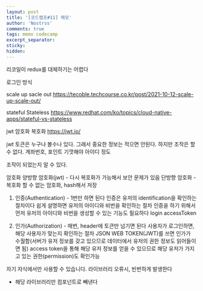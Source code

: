 ```yaml
---
layout: post
title: '[코드캠프#11] 메모'
author: 'Nostrss'
comments: true
tags: memo codecamp
excerpt_separator:
sticky:
hidden:
---
```


리코일이 redux를 대체하기는 어렵다

로그인 방식 

scale up
sacle out
https://tecoble.techcourse.co.kr/post/2021-10-12-scale-up-scale-out/

stateful
Stateless
https://www.redhat.com/ko/topics/cloud-native-apps/stateful-vs-stateless

jwt 암호화 복호화
https://jwt.io/

jwt 토큰은 누구나 볼수나 있다. 그래서 중요한 정보는 적으면 안된다. 하지만 조작은 할 수 없다.
계좌번호, 포인트 기껏해야 아이디 정도

조작이 되었는지 알 수 있다.

암호화
양방향 암호화(jwt) - 다시 복호화가 가능해서 보안 문제가 있음
단방향 암호화 - 복호화 할 수 없는 암호화, hash해서 저장


1. 인증(Authentication) - 1번만 하면 된다
인증은 유저의 identification을 확인하는 절차이다
쉽게 설명하면 유저의 아이디와 비번을 확인하는 절차
인증을 하기 위해서 먼저 유저의 아이디와 비번을 생성할 수 있는 기능도 필요하다
login accessToken

2. 인가(Authorization) - 매번, header에 토큰만 넘기면 된다
사용자가 로그인하면, 해당 사용자가 맞는지 확인하는 절차
JSON WEB TOKEN(JWT)를 쓰면 인가가 수월함(서버가 유저 정보를 갖고 있으므로 데이터에서 유저의 권한 정보도 읽어들이면 됨)
access token을 통해 해당 유저 정보를 얻을 수 있으므로 해당 유저가 가지고 있는 권한(permission)도 확인가능

자기 자식에서만 사용할 수 있습니다. 라이브러리 오류시, 빈번하게 발생한다
- 해당 라이브러리만 컴포넌트로 빼낸다
